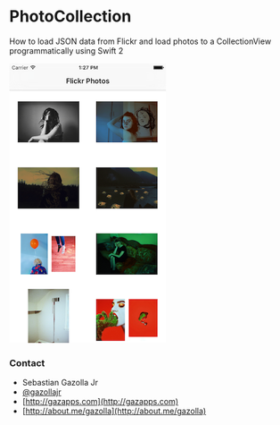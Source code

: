 # PhotoCollection
How to load JSON data from Flickr and load photos to a CollectionView programmatically using Swift 2 

![](https://github.com/gazolla/PhotoCollection/raw/master/ScreenShot.png)

### Contact

* Sebastian Gazolla Jr
* [@gazollajr](http://twitter.com/gazollajr)
* [http://gazapps.com](http://gazapps.com)
* [http://about.me/gazolla](http://about.me/gazolla)
